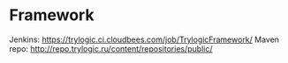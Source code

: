 Framework
=========
Jenkins: https://trylogic.ci.cloudbees.com/job/TrylogicFramework/
Maven repo: http://repo.trylogic.ru/content/repositories/public/